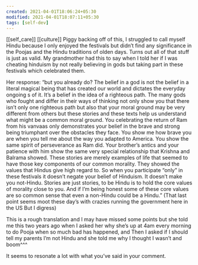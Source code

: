 ```yaml
---
created: 2021-04-01T18:06:24+05:30
modified: 2021-04-01T18:07:11+05:30
tags: [self-dev]
---
```

[[self_care]]
[[culture]]
 Piggy backing off of this, I struggled to call myself Hindu because I only enjoyed the festivals but didn’t find any significance in the Poojas and the Hindu traditions of olden days. Turns out all of that stuff is just as valid. My grandmother had this to say when I told her if I was cheating hinduism by not really believing in gods but taking part in these festivals which celebrated them. 

Her response: “but you already do? The belief in a god is not the belief in a literal magical being that has created our world and dictates the everyday ongoing s of it. It’s a belief in the idea of a righteous path. The many gods who fought and differ in their ways of thinking not only show you that there isn’t only one righteous path but also that your moral ground may be very different from others but these stories and these texts help us understand what might be a common moral ground. You celebrating the return of Ram from his vanvaas only demonstrates your belief in the brave and strong being triumphant over the obstacles they face. You show me how brave you are when you tell me about the way you adapted to America. You show the same spirit of perseverance as Ram did. Your brother’s antics and your patience with him show the same very special relationship that Krishna and Balrama showed. These stories are merely examples of life that seemed to have those key components of our common morality. They showed the values that Hindus give high regard to. So when you participate “only” in these festivals it doesn’t negate your belief of Hinduism. It doesn’t make you not-Hindu. Stories are just stories, to be Hindu is to hold the core values of morality close to you. And if I’m being honest some of these core values are so common sense that even a non-Hindu could be a Hindu.” (That last point seems moot these day’s with crazies running the government here in the US But I digress)

This is a rough translation and I may have missed some points but she told me this two years ago when I asked her why she’s up at 4am every morning to do Pooja when so much bad has happened, and Then I asked if I should tell my parents I’m not Hindu and she told me why I thought I wasn’t and boom^^^

It seems to resonate a lot with what you’ve said in your comment. 
